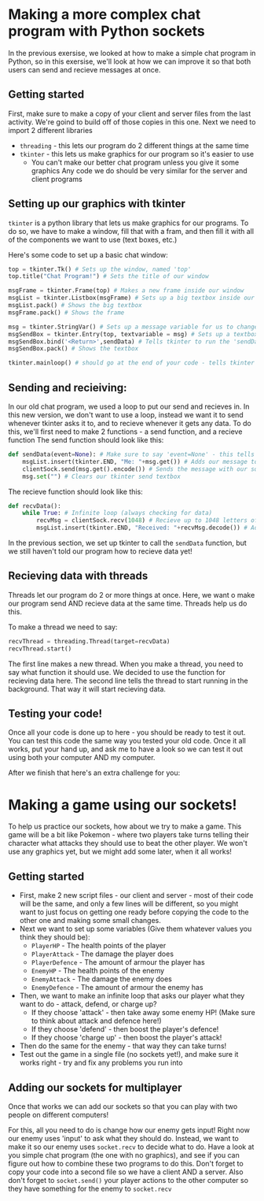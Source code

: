 # Making a more complex chat program with Python sockets
In the previous exersise, we looked at how to make a simple chat program in Python, so in this exersise, we'll look at how we can improve it so that both users can send and recieve messages at once.

## Getting started
First, make sure to make a copy of your client and server files from the last activity. We're goind to build off of those copies in this one.
Next we need to import 2 different libraries
  * `threading` - this lets our program do 2 different things at the same time
  * `tkinter` - this lets us make graphics for our program so it's easier to use
    * You can't make our better chat program unless you give it some graphics
Any code we do should be very similar for the server and client programs
    
## Setting up our graphics with tkinter
`tkinter` is a python library that lets us make graphics for our programs.
To do so, we have to make a window, fill that with a fram, and then fill it with all of the components we want to use (text boxes, etc.)

Here's some code to set up a basic chat window:
```python
top = tkinter.Tk() # Sets up the window, named 'top'
top.title("Chat Program!") # Sets the title of our window

msgFrame = tkinter.Frame(top) # Makes a new frame inside our window
msgList = tkinter.Listbox(msgFrame) # Sets up a big textbox inside our frame, so we can see all of the old messages
msgList.pack() # Shows the big textbox
msgFrame.pack() # Shows the frame

msg = tkinter.StringVar() # Sets up a message variable for us to change with a tkinter textbox
msgSendBox = tkinter.Entry(top, textvariable = msg) # Sets up a textbox to change our message variable
msgSendBox.bind('<Return>',sendData) # Tells tkinter to run the 'sendData' function when you press 'enter' in the textbox (we haven't made this function yet!)
msgSendBox.pack() # Shows the textbox

tkinter.mainloop() # should go at the end of your code - tells tkinter to start
```
## Sending and recieiving:
In our old chat program, we used a loop to put our send and recieves in. In this new version, we don't want to use a loop, instead we want it to send whenever tkinter asks it to, and to recieve whenever it gets any data.
To do this, we'll first need to make 2 functions - a send function, and a recieve function
The send function should look like this:
```python
def sendData(event=None): # Make sure to say 'event=None' - this tells tkinter that it doesn't need any extra information to send the data
    msgList.insert(tkinter.END, "Me: "+msg.get()) # Adds our message to our tkinter textbox
    clientSock.send(msg.get().encode()) # Sends the message with our socket
    msg.set("") # Clears our tkinter send textbox
```

The recieve function should look like this:
```python
def recvData():
    while True: # Infinite loop (always checking for data)
        recvMsg = clientSock.recv(1048) # Recieve up to 1048 letters of data
        msgList.insert(tkinter.END, "Received: "+recvMsg.decode()) # Adds our message to our tkinter textbox
```

In the previous section, we set up tkinter to call the `sendData` function, but we still haven't told our program how to recieve data yet!

## Recieving data with threads
Threads let our program do 2 or more things at once. Here, we want o make our program send AND recieve data at the same time. 
Threads help us do this.

To make a thread we need to say:
```python
recvThread = threading.Thread(target=recvData)
recvThread.start()
```
The first line makes a new thread. When you make a thread, you need to say what function it should use. We decided to use the function for recieving data here.
The second line tells the thread to start running in the background. That way it will start recieving data.

## Testing your code!
Once all your code is done up to here - you should be ready to test it out. You can test this code the same way you tested your old code.
Once it all works, put your hand up, and ask me to have a look so we can test it out using both your computer AND my computer.

After we finish that here's an extra challenge for you:

# Making a game using our sockets!
To help us practice our sockets, how about we try to make a game. This game will be a bit like Pokemon - where two players take turns telling their character what attacks they should use to beat the other player.
We won't use any graphics yet, but we might add some later, when it all works!

## Getting started
* First, make 2 new script files - our client and server - most of their code will be the same, and only a few lines will be different, so you might want to just focus on getting one ready before copying the code to the other one and making some small changes.
* Next we want to set up some variables (Give them whatever values you think they should be):
  * `PlayerHP` - The health points of the player
  * `PlayerAttack` - The damage the player does
  * `PlayerDefence` - The amount of armour the player has
  * `EnemyHP` - The health points of the enemy
  * `EnemyAttack` - The damage the enemy does
  * `EnemyDefence` - The amount of armour the enemy has
* Then, we want to make an infinite loop that asks our player what they want to do - attack, defend, or charge up?
  * If they choose 'attack' - then take away some enemy HP! (Make sure to think about attack and defence here!)
  * If they choose 'defend' - then boost the player's defence!
  * If they choose 'charge up' - then boost the player's attack!
* Then do the same for the enemy - that way they can take turns!
* Test out the game in a single file (no sockets yet!), and make sure it works right - try and fix any problems you run into

## Adding our sockets for multiplayer
Once that works we can add our sockets so that you can play with two people on different computers!

For this, all you need to do is change how our enemy gets input!
Right now our enemy uses 'input' to ask what they should do. Instead, we want to make it so our enemy uses `socket.recv` to decide what to do.
Have a look at you simple chat program (the one with no graphics), and see if you can figure out how to combine these two programs to do this.
Don't forget to copy your code into a second file so we have a client AND a server.
Also don't forget to `socket.send()` your player actions to the other computer so they have something for the enemy to `socket.recv`

